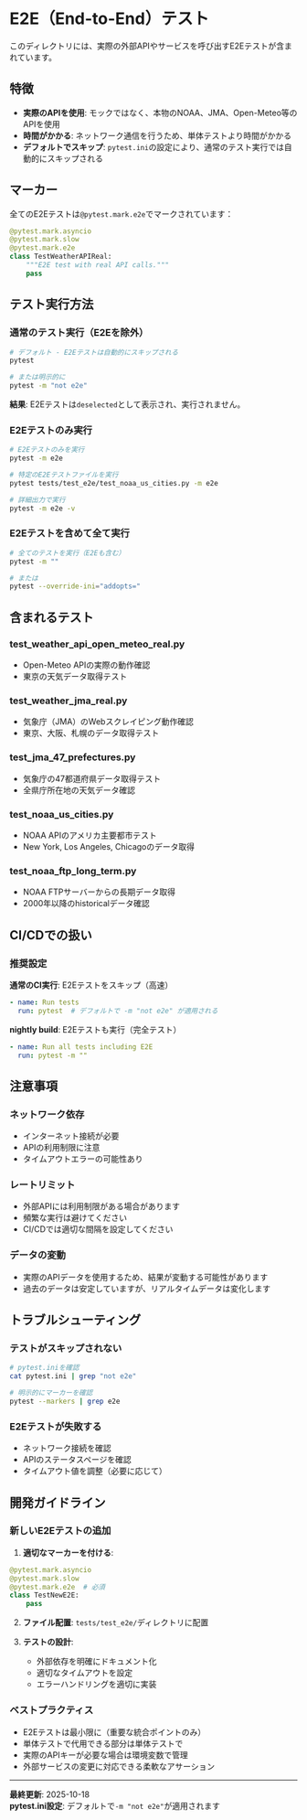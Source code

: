 # E2E（End-to-End）テスト

このディレクトリには、実際の外部APIやサービスを呼び出すE2Eテストが含まれています。

## 特徴

- **実際のAPIを使用**: モックではなく、本物のNOAA、JMA、Open-Meteo等のAPIを使用
- **時間がかかる**: ネットワーク通信を行うため、単体テストより時間がかかる
- **デフォルトでスキップ**: `pytest.ini`の設定により、通常のテスト実行では自動的にスキップされる

## マーカー

全てのE2Eテストは`@pytest.mark.e2e`でマークされています：

```python
@pytest.mark.asyncio
@pytest.mark.slow
@pytest.mark.e2e
class TestWeatherAPIReal:
    """E2E test with real API calls."""
    pass
```

## テスト実行方法

### 通常のテスト実行（E2Eを除外）

```bash
# デフォルト - E2Eテストは自動的にスキップされる
pytest

# または明示的に
pytest -m "not e2e"
```

**結果**: E2Eテストは`deselected`として表示され、実行されません。

### E2Eテストのみ実行

```bash
# E2Eテストのみを実行
pytest -m e2e

# 特定のE2Eテストファイルを実行
pytest tests/test_e2e/test_noaa_us_cities.py -m e2e

# 詳細出力で実行
pytest -m e2e -v
```

### E2Eテストを含めて全て実行

```bash
# 全てのテストを実行（E2Eも含む）
pytest -m ""

# または
pytest --override-ini="addopts="
```

## 含まれるテスト

### test_weather_api_open_meteo_real.py
- Open-Meteo APIの実際の動作確認
- 東京の天気データ取得テスト

### test_weather_jma_real.py
- 気象庁（JMA）のWebスクレイピング動作確認
- 東京、大阪、札幌のデータ取得テスト

### test_jma_47_prefectures.py
- 気象庁の47都道府県データ取得テスト
- 全県庁所在地の天気データ確認

### test_noaa_us_cities.py
- NOAA APIのアメリカ主要都市テスト
- New York, Los Angeles, Chicagoのデータ取得

### test_noaa_ftp_long_term.py
- NOAA FTPサーバーからの長期データ取得
- 2000年以降のhistoricalデータ確認

## CI/CDでの扱い

### 推奨設定

**通常のCI実行**: E2Eテストをスキップ（高速）
```yaml
- name: Run tests
  run: pytest  # デフォルトで -m "not e2e" が適用される
```

**nightly build**: E2Eテストも実行（完全テスト）
```yaml
- name: Run all tests including E2E
  run: pytest -m ""
```

## 注意事項

### ネットワーク依存
- インターネット接続が必要
- APIの利用制限に注意
- タイムアウトエラーの可能性あり

### レートリミット
- 外部APIには利用制限がある場合があります
- 頻繁な実行は避けてください
- CI/CDでは適切な間隔を設定してください

### データの変動
- 実際のAPIデータを使用するため、結果が変動する可能性があります
- 過去のデータは安定していますが、リアルタイムデータは変化します

## トラブルシューティング

### テストがスキップされない
```bash
# pytest.iniを確認
cat pytest.ini | grep "not e2e"

# 明示的にマーカーを確認
pytest --markers | grep e2e
```

### E2Eテストが失敗する
- ネットワーク接続を確認
- APIのステータスページを確認
- タイムアウト値を調整（必要に応じて）

## 開発ガイドライン

### 新しいE2Eテストの追加

1. **適切なマーカーを付ける**:
```python
@pytest.mark.asyncio
@pytest.mark.slow
@pytest.mark.e2e  # 必須
class TestNewE2E:
    pass
```

2. **ファイル配置**: `tests/test_e2e/`ディレクトリに配置

3. **テストの設計**:
   - 外部依存を明確にドキュメント化
   - 適切なタイムアウトを設定
   - エラーハンドリングを適切に実装

### ベストプラクティス

- E2Eテストは最小限に（重要な統合ポイントのみ）
- 単体テストで代用できる部分は単体テストで
- 実際のAPIキーが必要な場合は環境変数で管理
- 外部サービスの変更に対応できる柔軟なアサーション

---

**最終更新**: 2025-10-18  
**pytest.ini設定**: デフォルトで`-m "not e2e"`が適用されます

